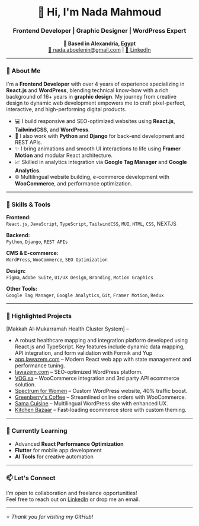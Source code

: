 <h1 align="center">👋 Hi, I'm Nada Mahmoud</h1>
<h3 align="center">Frontend Developer | Graphic Designer | WordPress Expert</h3>

<p align="center">
  <strong>📍 Based in Alexandria, Egypt</strong><br/>
  <a href="mailto:nada.aboelenin@gmail.com">📩 nada.aboelenin@gmail.com</a> |
  <a href="https://linkedin.com/in/nada-aboelenin-b021a5139">🔗 LinkedIn</a>
</p>

---

### 🧩 About Me

I'm a **Frontend Developer** with over 4 years of experience specializing in **React.js** and **WordPress**, blending technical know-how with a rich background of 16+ years in **graphic design**. My journey from creative design to dynamic web development empowers me to craft pixel-perfect, interactive, and high-performing digital products.

- 💻 I build responsive and SEO-optimized websites using **React.js**, **TailwindCSS**, and **WordPress**.
- 🔧 I also work with **Python** and **Django** for back-end development and REST APIs.
- ✨ I bring animations and smooth UI interactions to life using **Framer Motion** and modular React architecture.
- 📈 Skilled in analytics integration via **Google Tag Manager** and **Google Analytics**.
- 🌐 Multilingual website building, e-commerce development with **WooCommerce**, and performance optimization.

---

### 🚀 Skills & Tools

**Frontend:**  
`React.js`, `JavaScript`, `TypeScript`, `TailwindCSS`, `MUI`, `HTML`, `CSS`, NEXTJS

**Backend:**  
`Python`, `Django`, `REST APIs`

**CMS & E-commerce:**  
`WordPress`, `WooCommerce`, `SEO Optimization`

**Design:**  
`Figma`, `Adobe Suite`, `UI/UX Design`, `Branding`, `Motion Graphics`

**Other Tools:**  
`Google Tag Manager`, `Google Analytics`, `Git`, `Framer Motion`, `Redux`

---

### 🧪 Highlighted Projects
[Makkah Al-Mukarramah Health Cluster System] –
-  A robust healthcare mapping and integration platform developed using React.js and TypeScript.
  Key features include dynamic data mapping, API integration, and form validation with Formik and Yup
- [app.lawazem.com](https://app.lawazem.com) – Modern React web app with state management and performance tuning.
- [lawazem.com](https://lawazem.com) – SEO-optimized WordPress platform.
- [VOG.sa](#) – WooCommerce integration and 3rd party API ecommerce solution.
- [Spectrum for Women](#) – Custom WordPress website, 40% traffic boost.
- [Greenberry's Coffee](#) – Streamlined online orders with WooCommerce.
- [Sama Cuisine](#) – Multilingual WordPress site with enhanced UX.
- [Kitchen Bazaar](#) – Fast-loading ecommerce store with custom theming.

---

### 🌱 Currently Learning

- Advanced **React Performance Optimization**
- **Flutter** for mobile app development
- **AI Tools** for creative automation

---

### 📫 Let's Connect

I’m open to collaboration and freelance opportunities!  
Feel free to reach out on [LinkedIn](https://linkedin.com/in/nada-aboelenin-b021a5139) or drop me an email.

---

⭐️ *Thank you for visiting my GitHub!*
